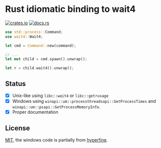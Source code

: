 # Rust idiomatic binding to wait4
[![crates.io](https://img.shields.io/crates/v/wait4.svg)](https://crates.io/crates/wait4)
[![docs.rs](https://docs.rs/mio/badge.svg)](https://docs.rs/wait4)

``` rust
use std::process::Command;
use wait4::Wait4;

let cmd = Command::new(command);

// ...
let mut child = cmd.spawn().unwrap();

let r = child.wait4().unwrap();
```

## Status

- [x] Unix-like using `libc::wait4` or `libc::getrusage`
- [x] Windows using `winapi::um::processthreadsapi::GetProcessTimes` and `winapi::um::psapi::GetProcessMemoryInfo`.
- [x] Proper documentation

## License

[MIT](https://spdx.org/licenses/MIT), the windows code is partially from [hyperfine](https://github.com/sharkdp/hyperfine).
